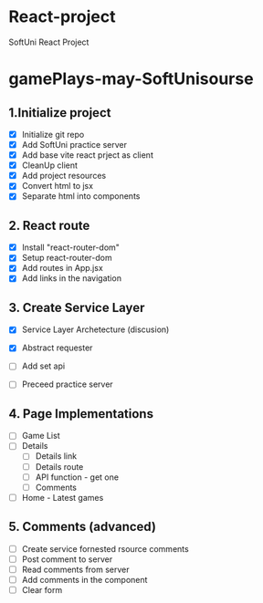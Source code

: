# React-project
SoftUni React Project


# gamePlays-may-SoftUnisourse

## 1.Initialize project
 - [x] Initialize git repo
 - [x] Add SoftUni practice server
 - [x] Add base vite react prject as client
 - [x] CleanUp client
 - [x] Add project resources
 - [x] Convert html to jsx
 - [x] Separate html into components 

## 2. React route
 - [x] Install "react-router-dom"
 - [x] Setup react-router-dom
 - [x] Add routes in App.jsx
 - [x] Add links in the navigation

## 3. Create Service Layer
- [x] Service Layer Archetecture (discusion)
- [x] Abstract requester
- [ ] Add set api 
- [ ] Preceed practice server 
  

## 4. Page Implementations
 - [ ] Game List
 - [ ] Details
     - [ ] Details link
     - [ ] Details route
     - [ ] API function - get one
     - [ ] Comments
 - [ ] Home - Latest games

## 5. Comments (advanced)
 - [ ] Create service fornested rsource comments
 - [ ] Post comment to server
 - [ ] Read comments from server
 - [ ] Add comments in the component
 - [ ] Clear form
